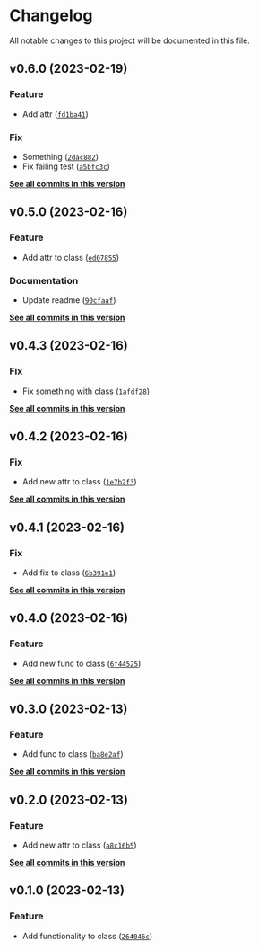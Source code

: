 # Changelog

All notable changes to this project will be documented in this file.

<!--next-version-placeholder-->

## v0.6.0 (2023-02-19)
### Feature
* Add attr ([`fd1ba41`](https://github.com/afuetterer/services-test2/commit/fd1ba41d5544d175161f0cfc9b7bd79bca1ba444))

### Fix
* Something ([`2dac882`](https://github.com/afuetterer/services-test2/commit/2dac8820f91bd978d8292913f4ad2279cf8a1561))
* Fix failing test ([`a5bfc3c`](https://github.com/afuetterer/services-test2/commit/a5bfc3cb2fbd69623c9649ce97e37ed660935f3f))

**[See all commits in this version](https://github.com/afuetterer/services-test2/compare/0.5.0...0.6.0)**

## v0.5.0 (2023-02-16)
### Feature
* Add attr to class ([`ed07855`](https://github.com/afuetterer/services-test2/commit/ed07855065341fca78cdc3a8700a0a94caf6471f))

### Documentation
* Update readme ([`90cfaaf`](https://github.com/afuetterer/services-test2/commit/90cfaaf5ce27661dc4227eddf9fe73dcfb88e8a4))

**[See all commits in this version](https://github.com/afuetterer/services-test2/compare/0.4.3...0.5.0)**

## v0.4.3 (2023-02-16)
### Fix
* Fix something with class ([`1afdf28`](https://github.com/afuetterer/services-test2/commit/1afdf28976d3c458a98dda079f8356d4dfc85803))

**[See all commits in this version](https://github.com/afuetterer/services-test2/compare/0.4.2...0.4.3)**

## v0.4.2 (2023-02-16)
### Fix
* Add new attr to class ([`1e7b2f3`](https://github.com/afuetterer/services-test2/commit/1e7b2f3f50ad99626336ca9cafd78705bcc5bc26))

**[See all commits in this version](https://github.com/afuetterer/services-test2/compare/v0.4.1...v0.4.2)**

## v0.4.1 (2023-02-16)
### Fix
* Add fix to class ([`6b391e1`](https://github.com/afuetterer/services-test2/commit/6b391e12d079e742242dd323dfdd352655068ac9))

**[See all commits in this version](https://github.com/afuetterer/services-test2/compare/v0.4.0...v0.4.1)**

## v0.4.0 (2023-02-16)
### Feature
* Add new func to class ([`6f44525`](https://github.com/afuetterer/services-test2/commit/6f445250ecb3e9b4dca0c7fe94aa4e5539280182))

**[See all commits in this version](https://github.com/afuetterer/services-test2/compare/v0.3.0...v0.4.0)**

## v0.3.0 (2023-02-13)
### Feature
* Add func to class ([`ba8e2af`](https://github.com/afuetterer/services-test2/commit/ba8e2af78a3449bf2293493b667cbc22b81ad6b3))

**[See all commits in this version](https://github.com/afuetterer/services-test2/compare/v0.2.0...v0.3.0)**

## v0.2.0 (2023-02-13)
### Feature
* Add new attr to class ([`a8c16b5`](https://github.com/afuetterer/services-test2/commit/a8c16b5cbad036887289b770fbfa31e5cd3792c7))

**[See all commits in this version](https://github.com/afuetterer/services-test2/compare/v0.1.0...v0.2.0)**

## v0.1.0 (2023-02-13)
### Feature
* Add functionality to class ([`264046c`](https://github.com/afuetterer/services-test2/commit/264046cd60d520feddcdf77a428a653cde74aad4))
